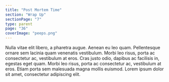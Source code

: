 ```yaml
---
title: "Post Mortem Time"
section: "Wrap Up"
sectionPage: "7"
type: parent
page: "36"
coverImage: "peeps.png"
---
```


Nulla vitae elit libero, a pharetra augue. Aenean eu leo quam. Pellentesque ornare sem lacinia quam venenatis vestibulum. Morbi leo risus, porta ac consectetur ac, vestibulum at eros. Cras justo odio, dapibus ac facilisis in, egestas eget quam. Morbi leo risus, porta ac consectetur ac, vestibulum at eros. Etiam porta sem malesuada magna mollis euismod. Lorem ipsum dolor sit amet, consectetur adipiscing elit.
